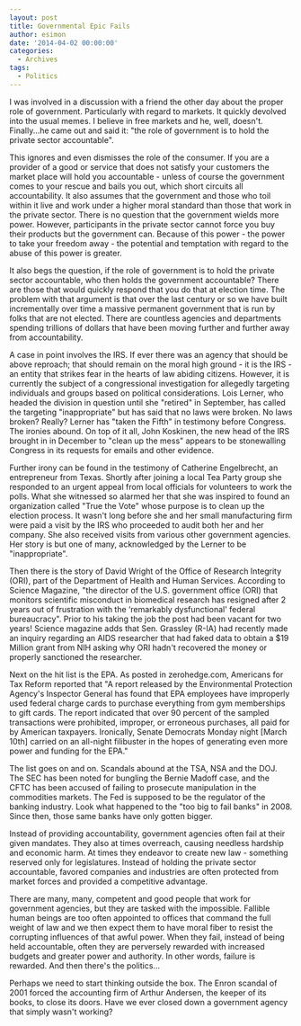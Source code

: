 ```yaml
---
layout: post
title: Governmental Epic Fails
author: esimon
date: '2014-04-02 00:00:00'
categories:
  - Archives
tags:
  - Politics
---
```

I was involved in a discussion with a friend the other day about the proper role of government. Particularly with regard to markets. It quickly devolved into the usual memes. I believe in free markets and he, well, doesn't. Finally...he came out and said it: "the role of government is to hold the private sector accountable". 

This ignores and even dismisses the role of the consumer. If you are a provider of a good or service that does not satisfy your customers the market place will hold you accountable - unless of course the government comes to your rescue and bails you out, which short circuits all accountability. It also assumes that the government and those who toil within it live and work under a higher moral standard than those that work in the private sector. There is no question that the government wields more power. However, participants in the private sector cannot force you buy their products but the government can. Because of this power - the power to take your freedom away - the potential and temptation with regard to the abuse of this power is greater. 

It also begs the question, if the role of government is to hold the private sector accountable, who then holds the government accountable? There are those that would quickly respond that you do that at election time. The problem with that argument is that over the last century or so we have built incrementally over time a massive permanent government that is run by folks that are not elected. There are countless agencies and departments spending trillions of dollars that have been moving further and further away from accountability. 

A case in point involves the IRS. If ever there was an agency that should be above reproach; that should remain on the moral high ground - it is the IRS - an entity that strikes fear in the hearts of law abiding citizens. However, it is currently the subject of a congressional investigation for allegedly targeting individuals and groups based on political considerations. Lois Lerner, who headed the division in question until she "retired" in September, has called the targeting "inappropriate" but has said that no laws were broken. No laws broken? Really? Lerner has "taken the Fifth" in testimony before Congress. The ironies abound. On top of it all, John Koskinen, the new head of the IRS brought in in December to "clean up the mess" appears to be stonewalling Congress in its requests for emails and other evidence. 

Further irony can be found in the testimony of Catherine Engelbrecht, an entrepreneur from Texas. Shortly after joining a local Tea Party group she responded to an urgent appeal from local officials for volunteers to work the polls. What she witnessed so alarmed her that she was inspired to found an organization called "True the Vote" whose purpose is to clean up the election process. It wasn't long before she and her small manufacturing firm were paid a visit by the IRS who proceeded to audit both her and her company. She also received visits from various other government agencies. Her story is but one of many, acknowledged by the Lerner to be "inappropriate". 

Then there is the story of David Wright of the Office of Research Integrity (ORI), part of the Department of Health and Human Services. According to Science Magazine, "the director of the U.S. government office (ORI) that monitors scientific misconduct in biomedical research has resigned after 2 years out of frustration with the ‘remarkably dysfunctional' federal bureaucracy". Prior to his taking the job the post had been vacant for two years! Science magazine adds that Sen. Grassley (R-IA) had recently made an inquiry regarding an AIDS researcher that had faked data to obtain a $19 Million grant from NIH asking why ORI hadn't recovered the money or properly sanctioned the researcher. 

Next on the hit list is the EPA. As posted in zerohedge.com, Americans for Tax Reform reported that "A report released by the Environmental Protection Agency's Inspector General has found that EPA employees have improperly used federal charge cards to purchase everything from gym memberships to gift cards. The report indicated that over 90 percent of the sampled transactions were prohibited, improper, or erroneous purchases, all paid for by American taxpayers. Ironically, Senate Democrats Monday night [March 10th] carried on an all-night filibuster in the hopes of generating even more power and funding for the EPA."

The list goes on and on. Scandals abound at the TSA, NSA and the DOJ. The SEC has been noted for bungling the Bernie Madoff case, and the CFTC has been accused of failing to prosecute manipulation in the commodities markets. The Fed is supposed to be the regulator of the banking industry. Look what happened to the "too big to fail banks" in 2008. Since then, those same banks have only gotten bigger. 

Instead of providing accountability, government agencies often fail at their given mandates. They also at times overreach, causing needless hardship and economic harm. At times they endeavor to create new law - something reserved only for legislatures. Instead of holding the private sector accountable, favored companies and industries are often protected from market forces and provided a competitive advantage. 

There are many, many, competent and good people that work for government agencies, but they are tasked with the impossible. Fallible human beings are too often appointed to offices that command the full weight of law and we then expect them to have moral fiber to resist the corrupting influences of that awful power. When they fail, instead of being held accountable, often they are perversely rewarded with increased budgets and greater power and authority. In other words, failure is rewarded. And then there's the politics...

Perhaps we need to start thinking outside the box. The Enron scandal of 2001 forced the accounting firm of Arthur Andersen, the keeper of its books, to close its doors. Have we ever closed down a government agency that simply wasn't working? 

